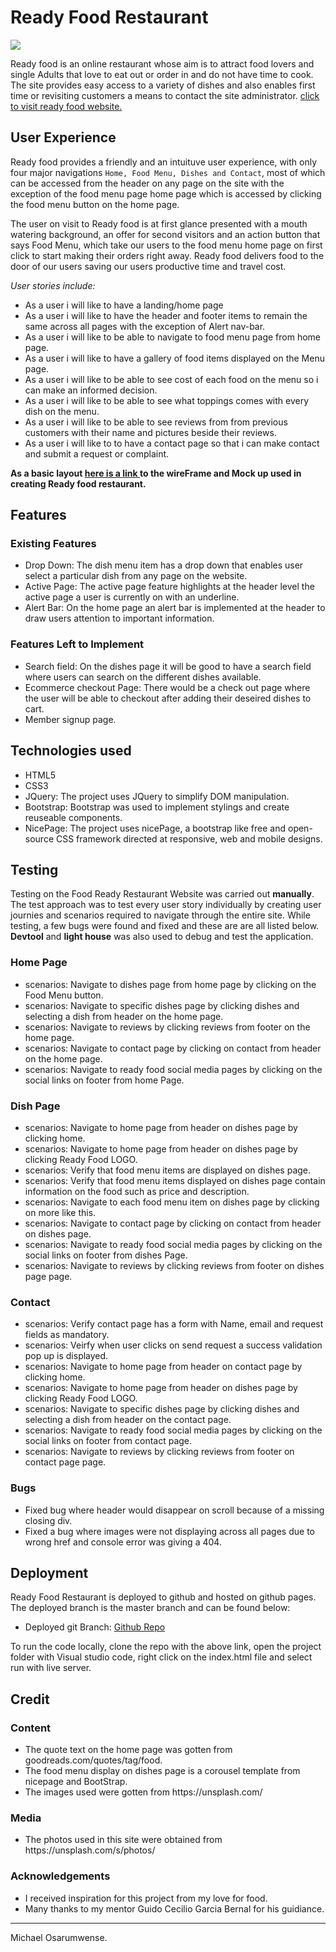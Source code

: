 # **Ready Food Restaurant** 
<img src="https://imgur.com/tkrka2Q.jpg" style="margin: 0;">

Ready food is an online restaurant whose aim is to attract food lovers and single Adults that love to eat out or order in and do not have time to cook. 
The site provides easy access to a variety of dishes and also enables first time or revisiting customers a means to contact the site administrator.
<a href="https://michaelosarumwense.github.io/ReadyFoodRestaurant-M1/" target="_blank">click to visit ready food website.</a>
## User Experience

Ready food provides a friendly and an intuituve user experience, with only four major navigations `Home, Food Menu, Dishes and Contact`,
most of which can be accessed from the header on any page on the site with the exception of the food menu page home page which is accessed by clicking the food menu button on the home page.

The user on visit to Ready food is at first glance presented with a mouth watering background, an offer for second visitors and an action button
that says Food Menu, which take our users to the food menu home page on first click to start making their orders right away. Ready food delivers food to the door
of our users saving our users productive time and travel cost.

*User stories include:*
<ul>
<li>As a user i will like to have a landing/home page</li>
<li>As a user i will like to have the header and footer items to remain the same across all pages with the exception of Alert nav-bar.</li>
<li>As a user i will like to be able to navigate to food menu page from home page.</li>
<li>As a user i will like to have a gallery of food items displayed on the Menu page.</li>
<li>As a user i will like to be able to see cost of each food on the menu so i can make an informed decision.</li>
<li>As a user i will like to be able to see what toppings comes with every dish on the menu.</li>
<li>As a user i will like to be able to see reviews from from previous customers with their name and pictures beside their reviews.</li>
<li>As a user i will like to to have a contact page so that i can make contact and submit a request or complaint.</li>

</ul>

**As a basic layout <a href="wireFrame_mockUps/wireFrame.PNG" target="_blank">here is a link </a> to the wireFrame and Mock up used in creating Ready food restaurant.**

## **Features**

### Existing Features
<ul>
<li>Drop Down: The dish menu item has a drop down that enables user select a particular dish from any page on the website.</li>
<li>Active Page: The active page feature highlights at the header level the active page a user is currently on with an underline.</li>
<li>Alert Bar: On the home page an alert bar is implemented at the header to draw users attention to important information.</li>
</ul>

### Features Left to Implement
<ul>
<li>Search field: On the dishes page it will be good to have a search field where users can search on the different dishes available.</li>
<li>Ecommerce checkout Page: There would be a check out page where the user will be able to checkout after adding their deseired dishes to cart.</li>
<li>Member signup page.</li>
</ul>

## **Technologies used**
<ul>
<li>HTML5</li>
<li>CSS3</li>
<li>JQuery: The project uses JQuery to simplify DOM manipulation.</li>
<li>Bootstrap: Bootstrap was used to implement stylings and create reuseable components.</li>
<li>NicePage: The project uses nicePage, a bootstrap like free and open-source CSS framework directed at responsive, web and mobile designs.</li>

</ul>

## **Testing**
Testing on the Food Ready Restaurant Website was carried out **manually**. The test approach was to test every user story individually by creating 
user journies and scenarios required to navigate through the entire site. While testing, a few bugs were found and fixed and these are are all listed below. **Devtool** and **light house** was also used to debug and test the application.

### **Home Page**
<ul>
<li>scenarios: Navigate to dishes page from home page by clicking on the Food Menu button.</li>
<li>scenarios: Navigate to specific dishes page  by clicking dishes and selecting a dish from header on the home page.</li>
<li>scenarios: Navigate to reviews by clicking reviews from footer on the home page.</li>
<li>scenarios: Navigate to contact page by clicking on contact from header on the home page.</li>
<li>scenarios: Navigate to ready food social media pages by clicking on the social links on footer from home Page.</li>
</ul>

### **Dish Page**
<ul>
<li>scenarios: Navigate to home page from header on dishes page by clicking home.</li>
<li>scenarios: Navigate to home page from header on dishes page by clicking Ready Food LOGO.</li>
<li>scenarios: Verify that food menu items are displayed on dishes page.</li>
<li>scenarios: Verify that food menu items displayed on dishes page contain information on the food such as price and description.</li>
<li>scenarios: Navigate to each food menu item on dishes page by clicking on more like this.</li>
<li>scenarios: Navigate to contact page by clicking on contact from header on dishes page.</li>
<li>scenarios: Navigate to ready food social media pages by clicking on the social links on footer from dishes Page.</li>
<li>scenarios: Navigate to reviews by clicking reviews from footer on dishes page page.</li>
</ul>

### **Contact**
<ul>
<li>scenarios: Verify contact page has a form with Name, email and request fields as mandatory.</li>
<li>scenarios: Veirfy when user clicks on send request a success validation pop up is displayed.</li>
<li>scenarios: Navigate to home page from header on contact page by clicking home.</li>
<li>scenarios: Navigate to home page from header on dishes page by clicking Ready Food LOGO.</li>
<li>scenarios: Navigate to specific dishes page  by clicking dishes and selecting a dish from header on the contact page.</li>
<li>scenarios: Navigate to ready food social media pages by clicking on the social links on footer from contact page.</li>
<li>scenarios: Navigate to reviews by clicking reviews from footer on contact page page.</li>
</ul>

### **Bugs**
<ul>
<li>Fixed bug where header would disappear on scroll because of a missing closing div.</li>
<li>Fixed a bug where images were not displaying across all pages due to wrong href and console error was giving a 404.</li>
</ul>

## **Deployment**
Ready Food Restaurant is deployed to github and hosted on github pages. The deployed branch is the master branch and can be found below: 
<ul>
<li>Deployed git Branch: <a href="https://github.com/MichaelOsarumwense/ReadyFoodRestaurant-M1.git">Github Repo</a> </li>
</ul>
To run the code locally, clone the repo with the above link, open the project folder with Visual studio code, right click on the index.html file and select run with live server.

## **Credit**
### **Content**
<ul>
<li>The quote text on the home page was gotten from goodreads.com/quotes/tag/food.</li>
<li>The food menu display on dishes page is a corousel template from nicepage and BootStrap.</li>
<li>The images used were gotten from https://unsplash.com/</li>
</ul>

### **Media**
<ul>
<li>The photos used in this site were obtained from https://unsplash.com/s/photos/</li>
</ul>

### **Acknowledgements**
<ul>
<li>I received inspiration for this project from my love for food.</li>
<li>Many thanks to my mentor Guido Cecilio Garcia Bernal for his guidiance.</li>
</ul>

--------

Michael Osarumwense.
